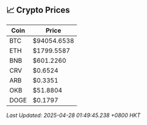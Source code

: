 ## 📈 Crypto Prices

| Coin | Price |
| ---- | ----- |
| BTC | $94054.6538 |
| ETH | $1799.5587 |
| BNB | $601.2260 |
| CRV | $0.6524 |
| ARB | $0.3351 |
| OKB | $51.8804 |
| DOGE | $0.1797 |

_Last Updated: 2025-04-28 01:49:45.238 +0800 HKT_